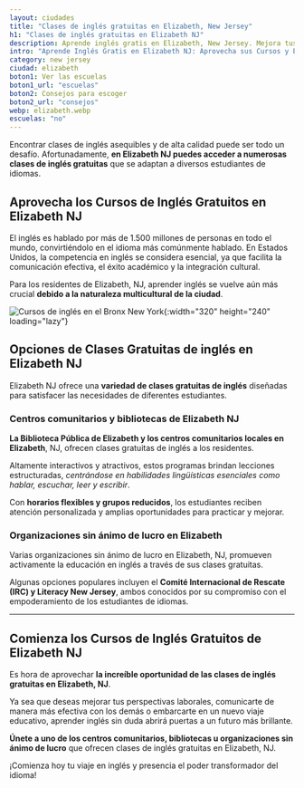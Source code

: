 ```yaml
---
layout: ciudades
title: "Clases de inglés gratuitas en Elizabeth, New Jersey"
h1: "Clases de inglés gratuitas en Elizabeth NJ"
description: Aprende inglés gratis en Elizabeth, New Jersey. Mejora tus habilidades y amplía tus oportunidades. Conoce y aprende sin pagar
intro: "Aprende Inglés Gratis en Elizabeth NJ: Aprovecha sus Cursos y Escuelas"
category: new jersey
ciudad: elizabeth
boton1: Ver las escuelas
boton1_url: "escuelas"
boton2: Consejos para escoger
boton2_url: "consejos"
webp: elizabeth.webp
escuelas: "no"
---
```

Encontrar clases de inglés asequibles y de alta calidad puede ser todo un desafío. Afortunadamente, **en Elizabeth NJ puedes acceder a numerosas clases de inglés gratuitas** que se adaptan a diversos estudiantes de idiomas.

## Aprovecha los Cursos de Inglés Gratuitos en Elizabeth NJ

El inglés es hablado por más de 1.500 millones de personas en todo el mundo, convirtiéndolo en el idioma más comúnmente hablado. En Estados Unidos, la competencia en inglés se considera esencial, ya que facilita la comunicación efectiva, el éxito académico y la integración cultural.

Para los residentes de Elizabeth, NJ, aprender inglés se vuelve aún más crucial **debido a la naturaleza multicultural de la ciudad**.

![Cursos de inglés en el Bronx New York]({{site.baseurl}}/img/{{page.webp}} "Clases inglés {{page.ciudad|capitalize}}"){:width="320" height="240" loading="lazy"}

## Opciones de Clases Gratuitas de inglés en Elizabeth NJ

Elizabeth NJ ofrece una **variedad de clases gratuitas de inglés** diseñadas para satisfacer las necesidades de diferentes estudiantes.

### Centros comunitarios y bibliotecas de Elizabeth NJ

**La Biblioteca Pública de Elizabeth y los centros comunitarios locales en Elizabeth**, NJ, ofrecen clases gratuitas de inglés a los residentes.

Altamente interactivos y atractivos, estos programas brindan lecciones estructuradas, *centrándose en habilidades lingüísticas esenciales como hablar, escuchar, leer y escribir*.

Con **horarios flexibles y grupos reducidos**, los estudiantes reciben atención personalizada y amplias oportunidades para practicar y mejorar.

### Organizaciones sin ánimo de lucro en Elizabeth

Varias organizaciones sin ánimo de lucro en Elizabeth, NJ, promueven activamente la educación en inglés a través de sus clases gratuitas.

Algunas opciones populares incluyen el **Comité Internacional de Rescate (IRC) y Literacy New Jersey**, ambos conocidos por su compromiso con el empoderamiento de los estudiantes de idiomas.

----

## Comienza los Cursos de Inglés Gratuitos de Elizabeth NJ

Es hora de aprovechar **la increíble oportunidad de las clases de inglés gratuitas en Elizabeth, NJ**.

Ya sea que deseas mejorar tus perspectivas laborales, comunicarte de manera más efectiva con los demás o embarcarte en un nuevo viaje educativo, aprender inglés sin duda abrirá puertas a un futuro más brillante.

**Únete a uno de los centros comunitarios, bibliotecas u organizaciones sin ánimo de lucro** que ofrecen clases de inglés gratuitas en Elizabeth, NJ.

¡Comienza hoy tu viaje en inglés y presencia el poder transformador del idioma!

